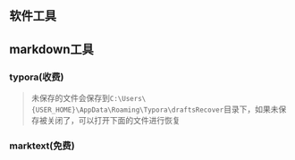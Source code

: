 ## 软件工具

## markdown工具

### typora(收费)

> 未保存的文件会保存到`C:\Users\{USER_HOME}\AppData\Roaming\Typora\draftsRecover`目录下，如果未保存被关闭了，可以打开下面的文件进行恢复

### marktext(免费)
